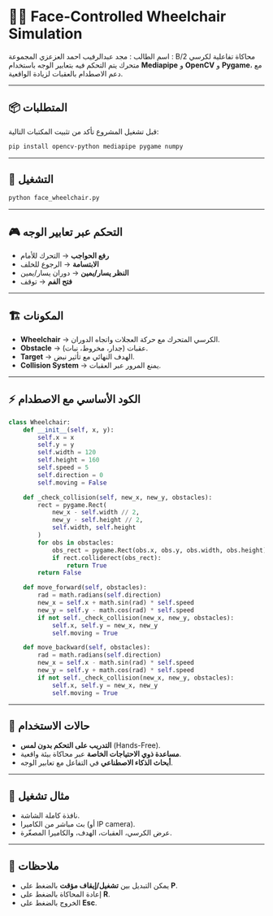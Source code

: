 # 🧑‍🦽 Face-Controlled Wheelchair Simulation

اسم الطالب : مجد عبدالرفيب احمد العزعزي
المجموعة : B/2
محاكاة تفاعلية لكرسي متحرك يتم التحكم فيه بتعابير الوجه باستخدام **Mediapipe** و **OpenCV** و **Pygame**، مع دعم الاصطدام بالعقبات لزيادة الواقعية.

---

## 📦 المتطلبات

قبل تشغيل المشروع تأكد من تثبيت المكتبات التالية:

```bash
pip install opencv-python mediapipe pygame numpy
```

---

## 🚀 التشغيل

```bash
python face_wheelchair.py
```

---

## 🎮 التحكم عبر تعابير الوجه

* **رفع الحواجب** → التحرك للأمام
* **الابتسامة** → الرجوع للخلف
* **النظر يسار/يمين** → دوران يسار/يمين
* **فتح الفم** → توقف

---

## 🏗 المكونات

* **Wheelchair** → الكرسي المتحرك مع حركة العجلات واتجاه الدوران.
* **Obstacle** → عقبات (جدار، مخروط، نبات).
* **Target** → الهدف النهائي مع تأثير نبض.
* **Collision System** → يمنع المرور عبر العقبات.

---

## ⚡️ الكود الأساسي مع الاصطدام

```python
class Wheelchair:
    def __init__(self, x, y):
        self.x = x
        self.y = y
        self.width = 120
        self.height = 160
        self.speed = 5
        self.direction = 0
        self.moving = False

    def _check_collision(self, new_x, new_y, obstacles):
        rect = pygame.Rect(
            new_x - self.width // 2, 
            new_y - self.height // 2,
            self.width, self.height
        )
        for obs in obstacles:
            obs_rect = pygame.Rect(obs.x, obs.y, obs.width, obs.height)
            if rect.colliderect(obs_rect):
                return True
        return False

    def move_forward(self, obstacles):
        rad = math.radians(self.direction)
        new_x = self.x + math.sin(rad) * self.speed
        new_y = self.y - math.cos(rad) * self.speed
        if not self._check_collision(new_x, new_y, obstacles):
            self.x, self.y = new_x, new_y
            self.moving = True

    def move_backward(self, obstacles):
        rad = math.radians(self.direction)
        new_x = self.x - math.sin(rad) * self.speed
        new_y = self.y + math.cos(rad) * self.speed
        if not self._check_collision(new_x, new_y, obstacles):
            self.x, self.y = new_x, new_y
            self.moving = True
```

---

## 🧪 حالات الاستخدام

* **التدريب على التحكم بدون لمس** (Hands-Free).
* **مساعدة ذوي الاحتياجات الخاصة** عبر محاكاة بيئة واقعية.
* **أبحاث الذكاء الاصطناعي** في التفاعل مع تعابير الوجه.

---

## 📸 مثال تشغيل

* نافذة كاملة الشاشة.
* بث مباشر من الكاميرا (أو IP camera).
* عرض الكرسي، العقبات، الهدف، والكاميرا المصغّرة.
---

## 📝 ملاحظات

* يمكن التبديل بين **تشغيل/إيقاف مؤقت** بالضغط على **P**.
* إعادة المحاكاة بالضغط على **R**.
* الخروج بالضغط على **Esc**.
